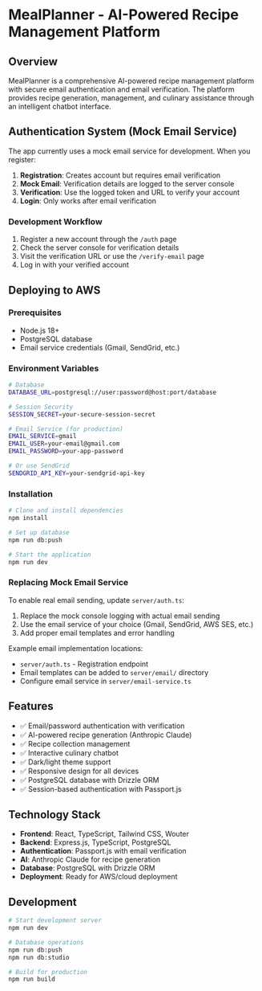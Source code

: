 # MealPlanner - AI-Powered Recipe Management Platform

## Overview
MealPlanner is a comprehensive AI-powered recipe management platform with secure email authentication and email verification. The platform provides recipe generation, management, and culinary assistance through an intelligent chatbot interface.

## Authentication System (Mock Email Service)
The app currently uses a mock email service for development. When you register:

1. **Registration**: Creates account but requires email verification
2. **Mock Email**: Verification details are logged to the server console
3. **Verification**: Use the logged token and URL to verify your account
4. **Login**: Only works after email verification

### Development Workflow
1. Register a new account through the `/auth` page
2. Check the server console for verification details
3. Visit the verification URL or use the `/verify-email` page
4. Log in with your verified account

## Deploying to AWS

### Prerequisites
- Node.js 18+ 
- PostgreSQL database
- Email service credentials (Gmail, SendGrid, etc.)

### Environment Variables
```bash
# Database
DATABASE_URL=postgresql://user:password@host:port/database

# Session Security
SESSION_SECRET=your-secure-session-secret

# Email Service (for production)
EMAIL_SERVICE=gmail
EMAIL_USER=your-email@gmail.com
EMAIL_PASSWORD=your-app-password

# Or use SendGrid
SENDGRID_API_KEY=your-sendgrid-api-key
```

### Installation
```bash
# Clone and install dependencies
npm install

# Set up database
npm run db:push

# Start the application
npm run dev
```

### Replacing Mock Email Service
To enable real email sending, update `server/auth.ts`:

1. Replace the mock console logging with actual email sending
2. Use the email service of your choice (Gmail, SendGrid, AWS SES, etc.)
3. Add proper email templates and error handling

Example email implementation locations:
- `server/auth.ts` - Registration endpoint
- Email templates can be added to `server/email/` directory
- Configure email service in `server/email-service.ts`

## Features
- ✅ Email/password authentication with verification
- ✅ AI-powered recipe generation (Anthropic Claude)
- ✅ Recipe collection management
- ✅ Interactive culinary chatbot
- ✅ Dark/light theme support
- ✅ Responsive design for all devices
- ✅ PostgreSQL database with Drizzle ORM
- ✅ Session-based authentication with Passport.js

## Technology Stack
- **Frontend**: React, TypeScript, Tailwind CSS, Wouter
- **Backend**: Express.js, TypeScript, PostgreSQL
- **Authentication**: Passport.js with email verification
- **AI**: Anthropic Claude for recipe generation
- **Database**: PostgreSQL with Drizzle ORM
- **Deployment**: Ready for AWS/cloud deployment

## Development
```bash
# Start development server
npm run dev

# Database operations
npm run db:push
npm run db:studio

# Build for production
npm run build
```